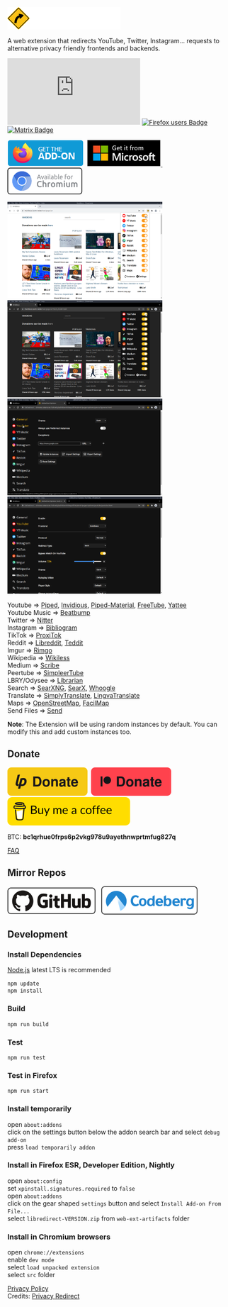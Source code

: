 <img src="./img/libredirect_full.svg" height="50"/>

A web extension that redirects YouTube, Twitter, Instagram... requests to alternative privacy friendly frontends and backends.

[![Matrix Badge](https://img.shields.io/matrix/libredirect:matrix.org?label=matrix%20chat)](https://matrix.to/#/#libredirect:tokhmi.xyz)
[![Firefox users Badge](https://img.shields.io/amo/users/libredirect?label=Firefox%20users)](https://addons.mozilla.org/firefox/addon/libredirect/)
[![Matrix Badge](https://img.shields.io/liberapay/gives/libredirect?label=Liberapay)](https://liberapay.com/LibRedirect)

[![Firefox Add-on](./img/badge-amo.png)](https://addons.mozilla.org/firefox/addon/libredirect/)&nbsp;
<a href="https://microsoftedge.microsoft.com/addons/detail/libredirect/aodffkeankebfonljgbcfbbaljopcpdb">
  <img src="./img/badge-ms.png" height=60>
</a>&nbsp;
<a href="./chromium.md">
  <img src ="./img/badge-chromium.png" height=60 >
</a>

<img src ="./img/1.png" width=350>&nbsp;
<img src ="./img/2.png" width=350>&nbsp;
<img src ="./img/3.png" width=350>&nbsp;
<img src ="./img/4.png" width=350>&nbsp;

Youtube => [Piped](https://github.com/TeamPiped/Piped), [Invidious](https://github.com/iv-org/invidious), [Piped-Material](https://github.com/mmjee/Piped-Material), [FreeTube](https://github.com/FreeTubeApp/FreeTube), [Yattee](https://github.com/yattee/yattee)\
Youtube Music => [Beatbump](https://github.com/snuffyDev/Beatbump)\
Twitter => [Nitter](https://github.com/zedeus/nitter)\
Instagram => [Bibliogram](https://sr.ht/~cadence/bibliogram/)\
TikTok => [ProxiTok](https://github.com/pablouser1/ProxiTok)\
Reddit => [Libreddit](https://github.com/spikecodes/libreddit#instances), [Teddit](https://codeberg.org/teddit/teddit#instances)\
Imgur => [Rimgo](https://codeberg.org/video-prize-ranch/rimgo)\
Wikipedia => [Wikiless](https://codeberg.org/orenom/wikiless)\
Medium => [Scribe](https://sr.ht/~edwardloveall/scribe/)\
Peertube => [SimpleerTube](https://git.sr.ht/~metalune/simpleweb_peertube)\
LBRY/Odysee => [Librarian](https://codeberg.org/librarian/librarian)\
Search => [SearXNG](https://github.com/searxng/searxng), [SearX](https://searx.github.io/searx/), [Whoogle](https://benbusby.com/projects/whoogle-search/)\
Translate => [SimplyTranslate](https://git.sr.ht/~metalune/simplytranslate_web), [LingvaTranslate](https://github.com/TheDavidDelta/lingva-translate)\
Maps => [OpenStreetMap](https://www.openstreetmap.org/), [FacilMap](https://github.com/FacilMap/facilmap)\
Send Files => [Send](https://github.com/timvisee/send)

**Note**: The Extension will be using random instances by default. You can modify this and add custom instances too.

## Donate
[![Liberapay](./img/liberapay.svg)](https://liberapay.com/LibRedirect)&nbsp;
[![Patreon](./img/patreon.svg)](https://patreon.com/LibRedirect)&nbsp;
[![Buy me a coffee](./img/bmc.svg)](https://www.buymeacoffee.com/libredirect)

BTC: **bc1qrhue0frps6p2vkg978u9ayethnwprtmfug827q**

[FAQ](https://libredirect.github.io/faq.html)

## Mirror Repos
[![GitHub](https://raw.githubusercontent.com/ManeraKai/manerakai/main/icons/github.svg)](https://github.com/libredirect/libredirect/)&nbsp;&nbsp;
[![Codeberg](https://raw.githubusercontent.com/ManeraKai/manerakai/main/icons/codeberg.svg)](https://codeberg.org/LibRedirect/libredirect)&nbsp;&nbsp;

## Development
### Install Dependencies
[Node.js](https://nodejs.org/) latest LTS is recommended
```
npm update
npm install
```

### Build
```
npm run build
```

### Test
```
npm run test
```

### Test in Firefox
```
npm run start
```

### Install temporarily
open `about:addons`\
click on the settings button below the addon search bar and select `debug add-on`\
press `load temporarily addon`

### Install in Firefox ESR, Developer Edition, Nightly
open `about:config`\
set `xpinstall.signatures.required` to `false`\
open `about:addons`\
click on the gear shaped `settings` button and select `Install Add-on From File...`\
select `libredirect-VERSION.zip` from `web-ext-artifacts` folder

### Install in Chromium browsers
open `chrome://extensions`\
enable `dev mode`\
select `load unpacked extension`\
select `src` folder

[Privacy Policy](Privacy-Policy.md)\
Credits: [Privacy Redirect](https://github.com/SimonBrazell/privacy-redirect)
